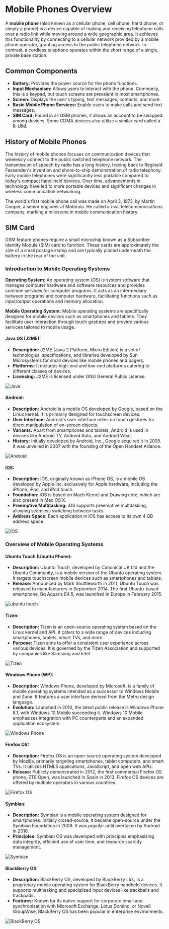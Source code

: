 # Mobile Phones Overview

A **mobile phone** (also known as a cellular phone, cell phone, hand phone, or simply a phone) is a device capable of making and receiving telephone calls over a radio link while moving around a wide geographic area. It achieves this functionality by connecting to a cellular network provided by a mobile phone operator, granting access to the public telephone network. In contrast, a cordless telephone operates within the short range of a single, private base station.

## Common Components
- **Battery:** Provides the power source for the phone functions.
- **Input Mechanism:** Allows users to interact with the phone. Commonly, this is a keypad, but touch screens are prevalent in most smartphones.
- **Screen:** Displays the user's typing, text messages, contacts, and more.
- **Basic Mobile Phone Services:** Enable users to make calls and send text messages.
- **SIM Card:** Found in all GSM phones, it allows an account to be swapped among devices. Some CDMA devices also utilize a similar card called a R-UIM.

## History of Mobile Phones
The history of mobile phones focuses on communication devices that wirelessly connect to the public switched telephone network. The transmission of speech by radio has a long history, tracing back to Reginald Fessenden's invention and shore-to-ship demonstration of radio telephony. Early mobile telephones were significantly less portable compared to today's compact hand-held devices. Over time, advancements in technology have led to more portable devices and significant changes in wireless communication networking.

The world's first mobile phone call was made on April 3, 1973, by Martin Cooper, a senior engineer at Motorola. He called a rival telecommunications company, marking a milestone in mobile communication history.

## SIM Card
GSM feature phones require a small microchip known as a Subscriber Identity Module (SIM) card to function. These cards are approximately the size of a small postage stamp and are typically placed underneath the battery in the rear of the unit.

### Introduction to Mobile Operating Systems

**Operating System:**
An operating system (OS) is system software that manages computer hardware and software resources and provides common services for computer programs. It acts as an intermediary between programs and computer hardware, facilitating functions such as input/output operations and memory allocation.

**Mobile Operating System:**
Mobile operating systems are specifically designed for mobile devices such as smartphones and tablets. They facilitate user interaction through touch gestures and provide various services tailored to mobile usage.

#### Java OS (J2ME):
- **Description:** J2ME (Java 2 Platform, Micro Edition) is a set of technologies, specifications, and libraries developed by Sun Microsystems for small devices like mobile phones and pagers.
- **Platforms:** It includes high-end and low-end platforms catering to different classes of devices.
- **Licensing:** J2ME is licensed under GNU General Public License.

![Java](/img/android/java.jpg)

#### Android:
- **Description:** Android is a mobile OS developed by Google, based on the Linux kernel. It is primarily designed for touchscreen devices.
- **User Interface:** Android's user interface relies on touch gestures for direct manipulation of on-screen objects.
- **Variants:** Apart from smartphones and tablets, Android is used in devices like Android TV, Android Auto, and Android Wear.
- **History:** Initially developed by Android, Inc., Google acquired it in 2005. It was unveiled in 2007 with the founding of the Open Handset Alliance.

![Android](/img/android/version.jpeg)

#### iOS:
- **Description:** iOS, originally known as iPhone OS, is a mobile OS developed by Apple Inc. exclusively for Apple hardware, including the iPhone, iPad, and iPod touch.
- **Foundation:** iOS is based on Mach Kernel and Drawing core, which are also present in Mac OS X.
- **Preemptive Multitasking:** iOS supports preemptive multitasking, allowing seamless switching between tasks.
- **Address Space:** Each application in iOS has access to its own 4 GB address space.

![IOS](/img/android/ios.jpg)

### Overview of Mobile Operating Systems 

#### Ubuntu Touch (Ubuntu Phone):
- **Description:** Ubuntu Touch, developed by Canonical UK Ltd and the Ubuntu Community, is a mobile version of the Ubuntu operating system. It targets touchscreen mobile devices such as smartphones and tablets.
- **Release:** Announced by Mark Shuttleworth in 2011, Ubuntu Touch was released to manufacturers in September 2014. The first Ubuntu-based smartphone, Bq Aquaris E4.5, was launched in Europe in February 2015.

![ubuntu touch](/img/android/Ubuntu-Touch.jpg)

#### Tizen:
- **Description:** Tizen is an open-source operating system based on the Linux kernel and API. It caters to a wide range of devices including smartphones, tablets, smart TVs, and more.
- **Purpose:** Tizen aims to offer a consistent user experience across various devices. It is governed by the Tizen Association and supported by companies like Samsung and Intel.

![Tizen](/img/android/tizen.jpg)

#### Windows Phone (WP):
- **Description:** Windows Phone, developed by Microsoft, is a family of mobile operating systems intended as a successor to Windows Mobile and Zune. It features a user interface derived from the Metro design language.
- **Evolution:** Launched in 2010, the latest public release is Windows Phone 8.1, with Windows 10 Mobile succeeding it. Windows 10 Mobile emphasizes integration with PC counterparts and an expanded application ecosystem.

![Windows Phone](/img/android/windows-phone.jpg)

#### Firefox OS:
- **Description:** Firefox OS is an open-source operating system developed by Mozilla, primarily targeting smartphones, tablet computers, and smart TVs. It utilizes HTML5 applications, JavaScript, and open web APIs.
- **Release:** Publicly demonstrated in 2012, the first commercial Firefox OS phone, ZTE Open, was launched in Spain in 2013. Firefox OS devices are offered by multiple operators in various countries.

![Firefox OS](/img/android/firefox-os-linux.png)

#### Symbian:
- **Description:** Symbian is a mobile operating system designed for smartphones. Initially closed-source, it became open-source under the Symbian Foundation in 2009. It was popular until overtaken by Android in 2010.
- **Principles:** Symbian OS was developed with principles emphasizing data integrity, efficient use of user time, and resource scarcity management.

![Symbian](/img/android/symbian.jpg)

#### BlackBerry OS:
- **Description:** BlackBerry OS, developed by BlackBerry Ltd., is a proprietary mobile operating system for BlackBerry handheld devices. It supports multitasking and specialized input devices like trackballs and trackpads.
- **Features:** Known for its native support for corporate email and synchronization with Microsoft Exchange, Lotus Domino, or Novell GroupWise, BlackBerry OS has been popular in enterprise environments.

![BlackBerry OS](/img/android/BlackBerry-os.jpg)